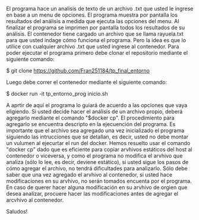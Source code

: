 El programa hace un analisis de texto de un archivo .txt que usted le ingrese en base a un menu de opciones. El programa muestra por pantalla los resultados del análisis a medida que ejecuta las opciones del menu. Al finalizar el programa se imprimen por pantalla todos los resultados de su análisis. El contenedor tiene cargado un archivo que se llama rayuela.txt para que usted indage cómo funciona el programa. Pero la idea es que lo utilice con cualquier archivo .txt que usted ingrese al contenedor. Para poder ejecutar el programa primero debe clonar el repositorio mediante el siguiente comando:

$ git clone https://github.com/Fran251184/tp_final_entorno

Luego debe correr el contenedor mediante el siguiente comando:

$ docker run -it tp_entorno_prog inicio.sh

A aprtir de aquí el programa lo guiará de acuerdo a las opciones que vaya eligiendo. Si usted decide hacer el análisis de un archivo propio, deberá agregarlo mediante el comando "$docker cp". El procedimiento para agregarlo se encuentra descripto en la ejecuención del programa. Es importante que el archivo sea agregado una vez inicializado el programa siguiendo las intrucciones que se detallan, es decir, usted no debe montar un vulumen al ejecurtar el run del docker. Hemos resuelto usar el comando "docker cp" dado que es eficiente para copiar arvhivos estáticos del host al contenedor o viceversa, y como el programa no modifica el arvhivo que analiza (sólo lo lee, es decir, deviene estático), si usted sigue los pasos de cómo agregar el archivo, no tendrá dificultades para analizarlo. Sólo debe saber que una vez agregado el arvhivo al contenedor, si usted hace modificaciones en su arvhivo, no serán tomados encuenta por el programa. En caso de querer hacer alguna modificación en su arvhivo de orgien que desea analizar, procuere hacer las modificaciones antes de agregar el arcvhivo al contenedor.       



Saludos! 


